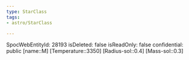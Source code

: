 ```yaml
---
type: StarClass
tags:
- astro/StarClass

---
```

SpocWebEntityId: 28193
isDeleted: false
isReadOnly: false
confidential: public
[name::M]
[Temperature::3350]
[Radius-sol::0.4]
[Mass-sol::0.3]


